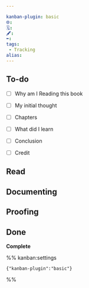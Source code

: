```yaml
---

kanban-plugin: basic
🌐: 
🗓️: 
🖋️: 
⬅️: 
tags:
 - Tracking
alias: 
---
```


## To-do

- [ ] Why am I Reading this book
- [ ] My initial thought
- [ ] Chapters
- [ ] What did I learn
- [ ] Conclusion
- [ ] Credit


## Read



## Documenting



## Proofing



## Done

**Complete**




%% kanban:settings
```
{"kanban-plugin":"basic"}
```
%%